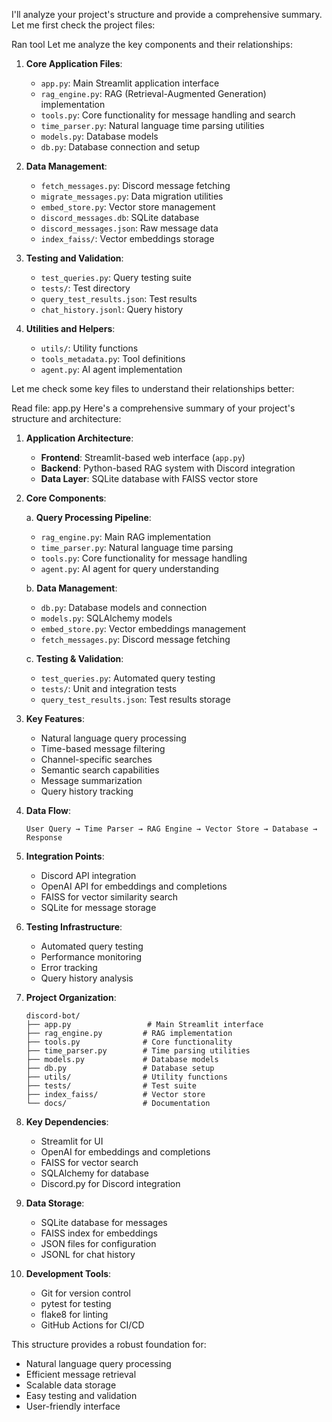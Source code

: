 I'll analyze your project's structure and provide a comprehensive summary. Let me first check the project files:

Ran tool
Let me analyze the key components and their relationships:

1. **Core Application Files**:
   - `app.py`: Main Streamlit application interface
   - `rag_engine.py`: RAG (Retrieval-Augmented Generation) implementation
   - `tools.py`: Core functionality for message handling and search
   - `time_parser.py`: Natural language time parsing utilities
   - `models.py`: Database models
   - `db.py`: Database connection and setup

2. **Data Management**:
   - `fetch_messages.py`: Discord message fetching
   - `migrate_messages.py`: Data migration utilities
   - `embed_store.py`: Vector store management
   - `discord_messages.db`: SQLite database
   - `discord_messages.json`: Raw message data
   - `index_faiss/`: Vector embeddings storage

3. **Testing and Validation**:
   - `test_queries.py`: Query testing suite
   - `tests/`: Test directory
   - `query_test_results.json`: Test results
   - `chat_history.jsonl`: Query history

4. **Utilities and Helpers**:
   - `utils/`: Utility functions
   - `tools_metadata.py`: Tool definitions
   - `agent.py`: AI agent implementation

Let me check some key files to understand their relationships better:


Read file: app.py
Here's a comprehensive summary of your project's structure and architecture:

1. **Application Architecture**:
   - **Frontend**: Streamlit-based web interface (`app.py`)
   - **Backend**: Python-based RAG system with Discord integration
   - **Data Layer**: SQLite database with FAISS vector store

2. **Core Components**:

   a. **Query Processing Pipeline**:
   - `rag_engine.py`: Main RAG implementation
   - `time_parser.py`: Natural language time parsing
   - `tools.py`: Core functionality for message handling
   - `agent.py`: AI agent for query understanding

   b. **Data Management**:
   - `db.py`: Database models and connection
   - `models.py`: SQLAlchemy models
   - `embed_store.py`: Vector embeddings management
   - `fetch_messages.py`: Discord message fetching

   c. **Testing & Validation**:
   - `test_queries.py`: Automated query testing
   - `tests/`: Unit and integration tests
   - `query_test_results.json`: Test results storage

3. **Key Features**:
   - Natural language query processing
   - Time-based message filtering
   - Channel-specific searches
   - Semantic search capabilities
   - Message summarization
   - Query history tracking

4. **Data Flow**:
   ```
   User Query → Time Parser → RAG Engine → Vector Store → Database → Response
   ```

5. **Integration Points**:
   - Discord API integration
   - OpenAI API for embeddings and completions
   - FAISS for vector similarity search
   - SQLite for message storage

6. **Testing Infrastructure**:
   - Automated query testing
   - Performance monitoring
   - Error tracking
   - Query history analysis

7. **Project Organization**:
   ```
   discord-bot/
   ├── app.py                 # Main Streamlit interface
   ├── rag_engine.py         # RAG implementation
   ├── tools.py              # Core functionality
   ├── time_parser.py        # Time parsing utilities
   ├── models.py             # Database models
   ├── db.py                 # Database setup
   ├── utils/                # Utility functions
   ├── tests/                # Test suite
   ├── index_faiss/          # Vector store
   └── docs/                 # Documentation
   ```

8. **Key Dependencies**:
   - Streamlit for UI
   - OpenAI for embeddings and completions
   - FAISS for vector search
   - SQLAlchemy for database
   - Discord.py for Discord integration

9. **Data Storage**:
   - SQLite database for messages
   - FAISS index for embeddings
   - JSON files for configuration
   - JSONL for chat history

10. **Development Tools**:
    - Git for version control
    - pytest for testing
    - flake8 for linting
    - GitHub Actions for CI/CD

This structure provides a robust foundation for:
- Natural language query processing
- Efficient message retrieval
- Scalable data storage
- Easy testing and validation
- User-friendly interface
